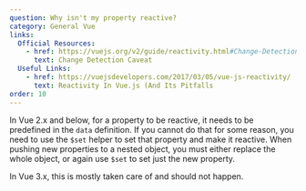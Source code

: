 ```yaml
---
question: Why isn't my property reactive?
category: General Vue
links:
  Official Resources:
    - href: https://vuejs.org/v2/guide/reactivity.html#Change-Detection-Caveats
      text: Change Detection Caveat
  Useful Links:
    - href: https://vuejsdevelopers.com/2017/03/05/vue-js-reactivity/
      text: Reactivity In Vue.js (And Its Pitfalls
order: 10
---
```


In Vue 2.x and below, for a property to be reactive, it needs to be predefined in the `data` definition. If you cannot do that for some reason, you need to use the `$set` helper to set that property and make it reactive. When pushing new properties to a nested object, you must either replace the whole object, or again use `$set` to set just the new property.

In Vue 3.x, this is mostly taken care of and should not happen.
